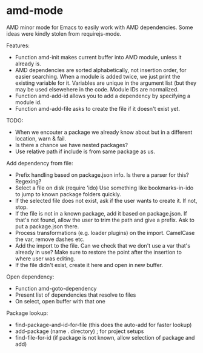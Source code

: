 amd-mode
========

AMD minor mode for Emacs to easily work with AMD dependencies. Some ideas were kindly stolen from requirejs-mode.

Features:
 * Function amd-init makes current buffer into AMD module, unless it already is.
 * AMD dependencies are sorted alphabetically, not insertion order, for easier searching. When a module is added twice, we just print the existing variable for it. Variables are unique in the argument list (but they may be used elsewehere in the code. Module IDs are normalized.
 * Function amd-add-id allows you to add a dependency by specifying a module id.
 * Function amd-add-file asks to create the file if it doesn't exist yet.

TODO:
 * When we encouter a package we already know about but in a different location, warn & fail.
 * Is there a chance we have nested packages?
 * Use relative path if include is from same package as us.
 
Add dependency from file:
 * Prefix handling based on package.json info.
   Is there a parser for this? Regexing?
 * Select a file on disk (require 'ido)
   Use something like bookmarks-in-ido to jump to known package folders quickly.
 * If the selected file does not exist, ask if the user wants to create it.
   If not, stop.
 * If the file is not in a known package, add it based on package.json.
   If that's not found, allow the user to trim the path and give a prefix. Ask to put a package.json there.
 * Process transformations (e.g. loader plugins) on the import.
   CamelCase the var, remove dashes etc.
 * Add the import to the file.
   Can we check that we don't use a var that's already in use?
   Make sure to restore the point after the insertion to where user was editing.
 * If the file didn't exist, create it here and open in new buffer.

Open dependency:
 * Function amd-goto-dependency
 * Present list of dependencies that resolve to files
 * On select, open buffer with that one

Package lookup:
 * find-package-and-id-for-file (this does the auto-add for faster lookup)
 * add-package (name . directory) ; for project setups
 * find-file-for-id (if package is not known, allow selection of package and add)
